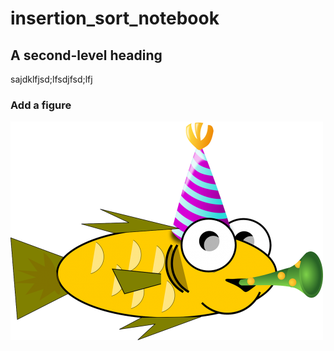 # insertion_sort_notebook

## A second-level heading
 sajdklfjsd;lfsdjfsd;lfj
 ### Add a figure
 ![alt text for screen readers](./fish.png)


